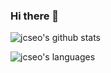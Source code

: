 ### Hi there 👋

![jcseo's github stats](https://github-readme-stats.vercel.app/api?username=jcseo1028&show_icons=true&theme=merko&hide_border=true)

![jcseo's languages](https://github-readme-stats.vercel.app/api/top-langs/?username=jcseo1028&show_icons=true&theme=merko&hide_border=true)




<!--



| <a href="https://github.com/anuraghazra/github-readme-stats"><img align="center" src="https://github-readme-stats.vercel.app/api?username=jcseo1028&show_icons=true&include_all_commits=true&theme=swift&hide_border=true" alt="jcseo's github stats" /></a> | <a href="https://github.com/anuraghazra/github-readme-stats"><img align="center" src="https://github-readme-stats.vercel.app/api/top-langs/?username=jcseo1028&layout=compact&theme=swift&hide_border=true" /></a> |
| ------------- | ------------- |

**jcseo1028/jcseo1028** is a ✨ _special_ ✨ repository because its `README.md` (this file) appears on your GitHub profile.

Here are some ideas to get you started:

- 🔭 I’m currently working on ...
- 🌱 I’m currently learning ...
- 👯 I’m looking to collaborate on ...
- 🤔 I’m looking for help with ...
- 💬 Ask me about ...
- 📫 How to reach me: ...
- 😄 Pronouns: ...
- ⚡ Fun fact: ...
-->
